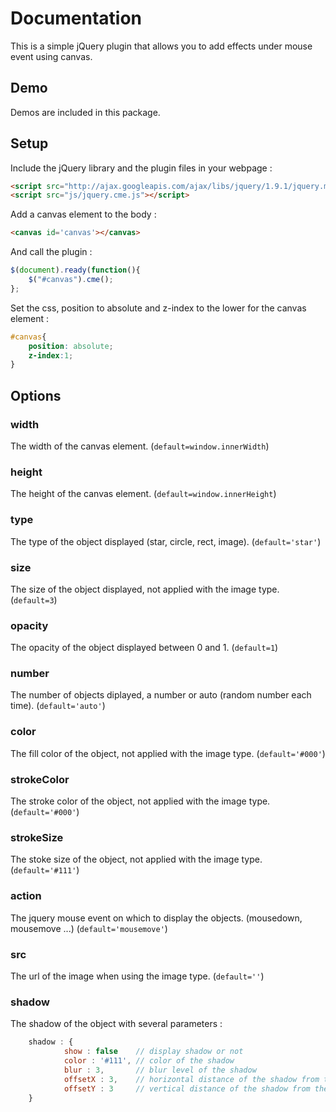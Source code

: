 # Documentation

This is a simple jQuery plugin that allows you to add effects under mouse event using canvas.

## Demo

Demos are included in this package.

## Setup

Include the jQuery library and the plugin files in your webpage :
```html
<script src="http://ajax.googleapis.com/ajax/libs/jquery/1.9.1/jquery.min.js"></script>
<script src="js/jquery.cme.js"></script>
```
Add a canvas element to the body :
```html
<canvas id='canvas'></canvas>
```
And call the plugin :
```js
$(document).ready(function(){
    $("#canvas").cme();
};
```
Set the css, position to absolute and z-index to the lower for the canvas element :
```css
#canvas{
    position: absolute;
    z-index:1;
}
```

## Options

### width

The width of the canvas element. (`default=window.innerWidth`)

### height

The height of the canvas element. (`default=window.innerHeight`)

### type

The type of the object displayed (star, circle, rect, image). (`default='star'`)

### size

The size of the object displayed, not applied with the image type. (`default=3`)

### opacity

The opacity of the object displayed between 0 and 1. (`default=1`)

### number

The number of objects diplayed, a number or auto (random number each time). (`default='auto'`)

### color

The fill color of the object, not applied with the image type. (`default='#000'`)

### strokeColor

The stroke color of the object, not applied with the image type. (`default='#000'`)

### strokeSize

The stoke size of the object, not applied with the image type. (`default='#111'`)

### action

The jquery mouse event on which to display the objects. (mousedown, mousemove ...) (`default='mousemove'`)

### src

The url of the image when using the image type. (`default=''`)

### shadow

The shadow of the object with several parameters :
```js
    shadow : {
            show : false    // display shadow or not
            color : '#111', // color of the shadow
            blur : 3,       // blur level of the shadow
            offsetX : 3,    // horizontal distance of the shadow from the object
            offsetY : 3     // vertical distance of the shadow from the object
    }
```